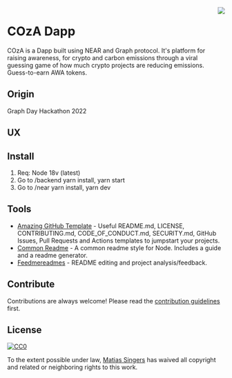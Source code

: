 <img src="icon.png" align="right" />

# COzA Dapp

COzA is a Dapp built using NEAR and Graph protocol. It's platform for raising awareness, for crypto and carbon emissions through a viral guessing game of how much crypto projects are reducing emissions. Guess-to-earn AWA tokens. 

## Origin
Graph Day Hackathon 2022

## UX

## Install
1. Req: Node 18v (latest)
2. Go to /backend yarn install, yarn start
3. Go to /near yarn install, yarn dev


## Tools

- [Amazing GitHub Template](https://github.com/dec0dOS/amazing-github-template#readme) - Useful README.md, LICENSE, CONTRIBUTING.md, CODE_OF_CONDUCT.md, SECURITY.md, GitHub Issues, Pull Requests and Actions templates to jumpstart your projects.
- [Common Readme](https://github.com/noffle/common-readme#readme) - A common readme style for Node. Includes a guide and a readme generator.
- [Feedmereadmes](https://github.com/lappleapple/feedmereadmes#readme) - README editing and project analysis/feedback.

## Contribute

Contributions are always welcome!
Please read the [contribution guidelines](contributing.md) first.

## License

[![CC0](https://licensebuttons.net/p/zero/1.0/88x31.png)](https://creativecommons.org/publicdomain/zero/1.0/)

To the extent possible under law, [Matias Singers](https://mts.io) has waived all copyright and related or neighboring rights to this work.